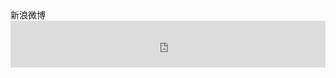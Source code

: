 <div class="card mb-3">
    <div class="card-header"><i class="fa fa-weibo"></i> 新浪微博</div>
    <div class="card-block">
        <div class="card-text"><iframe width="100%" height="75" class="share_self"  frameborder="0" scrolling="no" src="https://widget.weibo.com/weiboshow/index.php?language=&width=0&height=120&fansRow=2&ptype=1&speed=0&skin=5&isTitle=0&noborder=0&isWeibo=0&isFans=0&uid=2187265074&verifier=6da22b3e&dpc=1"></iframe></div>
    </div>
</div>

